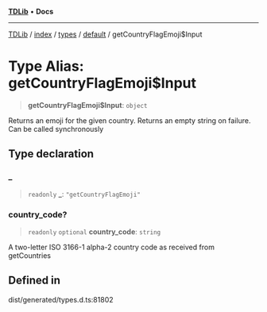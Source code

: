 [**TDLib**](../../../../../../README.md) • **Docs**

***

[TDLib](../../../../../../modules.md) / [index](../../../../../README.md) / [types](../../../README.md) / [default](../README.md) / getCountryFlagEmoji$Input

# Type Alias: getCountryFlagEmoji$Input

> **getCountryFlagEmoji$Input**: `object`

Returns an emoji for the given country. Returns an empty string on failure. Can be called synchronously

## Type declaration

### \_

> `readonly` **\_**: `"getCountryFlagEmoji"`

### country\_code?

> `readonly` `optional` **country\_code**: `string`

A two-letter ISO 3166-1 alpha-2 country code as received from getCountries

## Defined in

dist/generated/types.d.ts:81802
